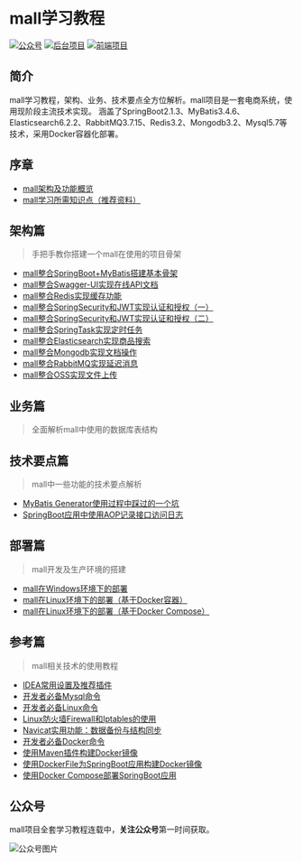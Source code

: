 # mall学习教程
<p>
<a href="#公众号"><img src="http://macro-oss.oss-cn-shenzhen.aliyuncs.com/mall/badge/%E5%85%AC%E4%BC%97%E5%8F%B7-macrozheng-blue.svg" alt="公众号"></a>
<a href="https://github.com/macrozheng/mall"><img src="http://macro-oss.oss-cn-shenzhen.aliyuncs.com/mall/badge/%E5%90%8E%E5%8F%B0%E9%A1%B9%E7%9B%AE-mall-blue.svg" alt="后台项目"></a>
<a href="https://github.com/macrozheng/mall-admin-web"><img src="http://macro-oss.oss-cn-shenzhen.aliyuncs.com/mall/badge/%E5%89%8D%E7%AB%AF%E9%A1%B9%E7%9B%AE-mall--admin--web-green.svg" alt="前端项目"></a>
</p>

## 简介
mall学习教程，架构、业务、技术要点全方位解析。mall项目是一套电商系统，使用现阶段主流技术实现。
涵盖了SpringBoot2.1.3、MyBatis3.4.6、Elasticsearch6.2.2、RabbitMQ3.7.15、Redis3.2、Mongodb3.2、Mysql5.7等技术，采用Docker容器化部署。

## 序章
- [mall架构及功能概览](https://juejin.im/post/5cf7c305e51d4510b71da5c5)
- [mall学习所需知识点（推荐资料）](https://juejin.im/post/5cf7c3aef265da1ba84a7fdc)

## 架构篇
> 手把手教你搭建一个mall在使用的项目骨架

- [mall整合SpringBoot+MyBatis搭建基本骨架](https://juejin.im/post/5cf7c4a7e51d4577790c1c50)
- [mall整合Swagger-UI实现在线API文档](https://juejin.im/post/5cf9035cf265da1bb47d54f8)
- [mall整合Redis实现缓存功能](https://juejin.im/post/5cf90e9ee51d454f6f16eba0)
- [mall整合SpringSecurity和JWT实现认证和授权（一）](https://juejin.im/post/5cf90fa5e51d455d6d5357d3)
- [mall整合SpringSecurity和JWT实现认证和授权（二）](https://juejin.im/post/5cfa0933f265da1b8f1ab2da)
- [mall整合SpringTask实现定时任务](https://juejin.im/post/5cfa0ea16fb9a07eaf2b8261)
- [mall整合Elasticsearch实现商品搜索](https://juejin.im/post/5cfba3e9f265da1b614fea60)
- [mall整合Mongodb实现文档操作](https://juejin.im/post/5cfba5b0f265da1bcc1933fe)
- [mall整合RabbitMQ实现延迟消息](https://juejin.im/post/5cff98986fb9a07ed36ea139)
- [mall整合OSS实现文件上传](https://juejin.im/post/5cff9944e51d4577555508a9)

## 业务篇
> 全面解析mall中使用的数据库表结构

## 技术要点篇
> mall中一些功能的技术要点解析

- [MyBatis Generator使用过程中踩过的一个坑](https://mp.weixin.qq.com/s/3HYLdK2gYZeRU3_PMuNMiA)
- [SpringBoot应用中使用AOP记录接口访问日志](https://mp.weixin.qq.com/s/mNujRjejQ1bITveFI6gkcg)

## 部署篇
> mall开发及生产环境的搭建

- [mall在Windows环境下的部署](https://mp.weixin.qq.com/s/Q9ybpfq8IEdbZmvlaMXJdg)
- [mall在Linux环境下的部署（基于Docker容器）](https://mp.weixin.qq.com/s/0fVMK107i5bBq8kGQqg8KA)
- [mall在Linux环境下的部署（基于Docker Compose）](https://mp.weixin.qq.com/s/JYkvdub9DP5P9ULX4mehUw)

## 参考篇
> mall相关技术的使用教程

- [IDEA常用设置及推荐插件](https://mp.weixin.qq.com/s/reEjg7XQqMeKhWpa4ypVhA)
- [开发者必备Mysql命令](https://mp.weixin.qq.com/s/M5181QN-weZc8Z-gd9q2Sg)
- [开发者必备Linux命令](https://mp.weixin.qq.com/s/TVZU43r6TuPDXLuTGCQAOg)
- [Linux防火墙Firewall和Iptables的使用](https://mp.weixin.qq.com/s/ZEcWmqs7eODUwcfY-WajYQ)
- [Navicat实用功能：数据备份与结构同步](https://mp.weixin.qq.com/s/Km7lg-T0p9Kzb_WeyHVaqw)
- [开发者必备Docker命令](https://mp.weixin.qq.com/s/d_CuljDTJq680NTndAay8g)
- [使用Maven插件构建Docker镜像](https://mp.weixin.qq.com/s/q2KDzHbPkf3Q0EY8qYjYgw)
- [使用DockerFile为SpringBoot应用构建Docker镜像](https://mp.weixin.qq.com/s/U_OcNMpLAJJum_s9jbZLGg)
- [使用Docker Compose部署SpringBoot应用](https://mp.weixin.qq.com/s/iMl9bJ4SxUsNHBbiS5VUcw)

## 公众号

mall项目全套学习教程连载中，**关注公众号**第一时间获取。

![公众号图片](http://macro-oss.oss-cn-shenzhen.aliyuncs.com/mall/banner/qrcode_for_macrozheng_258.jpg)
